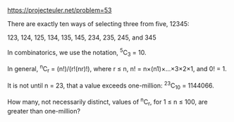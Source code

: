 https://projecteuler.net/problem=53

There are exactly ten ways of selecting three from five, 12345:

123, 124, 125, 134, 135, 145, 234, 235, 245, and 345

In combinatorics, we use the notation, <sup>5</sup>C<sub>3</sub> = 10.

In general, <sup>n</sup>C<sub>r</sub> = (n!)/(r!(nr)!),
where r &le; n, n! = n&times;(n1)&times;...&times;3&times;2&times;1, and 0! = 1.

It is not until n = 23, that a value exceeds one-million: <sup>23</sup>C<sub>10</sub> = 1144066.

How many, not necessarily distinct, values of <sup>n</sup>C<sub>r</sub>, for 1 &le; n &le; 100, are greater than one-million?
